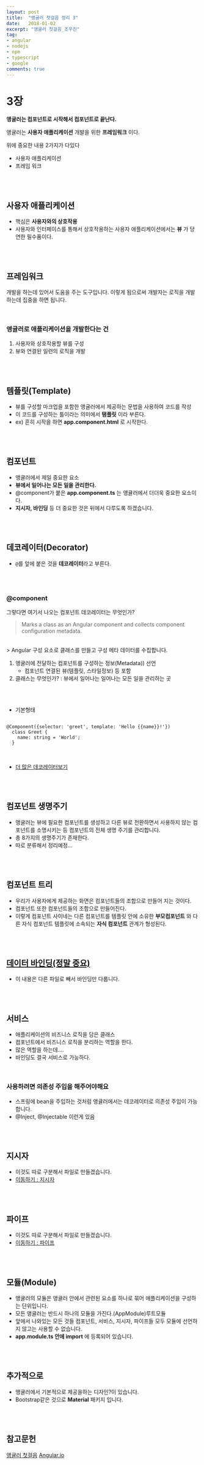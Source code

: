 ```yaml
---
layout: post
title:  "앵귤러 첫걸음 정리 3"
date:   2018-01-02
excerpt: "앵귤러 첫걸음_조우진"
tag:
- angular
- nodejs
- npm
- typescript
- google
comments: true
---
```


# **3장**

**앵귤러는 컴포넌트로 시작해서 컴포넌트로 끝난다.**
</br>

앵귤러는 **사용자 애플리케이션** 개발을 위한 **프레임워크** 이다.
</br>

위에 중요한 내용 2가지가 다있다

- 사용자 애플리케이션
- 프레임 워크

</br>
</br>

## 사용자 애플리케이션

- 핵심은 **사용자와의 상호작용**
- 사용자와 인터페이스를 통해서 상호작용하는 사용자 애플리케이션에서는 **뷰** 가 당연한 필수품이다.

</br>
</br>

## 프레임워크

개발을 하는데 있어서 도움을 주는 도구입니다. 이렇게 됨으로써 개발자는 로직을 개발하는데 집중을 하면 됩니다.

</br>

### 앵귤러로 애플리케이션을 개발한다는 건

1. 사용자와 상호작용할 뷰를 구성
2. 뷰와 연결된 일련의 로직을 개발

</br>
</br>

## 템플릿(Template)

- 뷰를 구성할 마크업을 포함한 앵귤러에서 제공하는 문법을 사용하여 코드를 작성
- 이 코드를 구성하는 틀이라는 의미에서 **탬플릿** 이라 부른다.
- ex) 흔히 시작을 하면 **app.component.html** 로 시작한다.

</br>
</br>

## **컴포넌트**

- 앵귤러에서 제일 중요한 요소
- **뷰에서 일어나는 모든 일을 관리한다.**
- @component가 붙은 **app.component.ts** 는 앵귤러에서 더더욱 중요한 요소이다.
- **지시자, 바인딩** 등 더 중요한 것은 뒤에서 다루도록 하겠습니다.

</br>
</br>

## 데코레이터(Decorator)

- `@`를 앞에 붙은 것을 **데코레이터**라고 부른다.

</br>
</br>

### @component

그렇다면 여기서 나오는 컴포넌트 데코레이터는 무엇인가?
</br>
> Marks a class as an Angular component and collects component configuration metadata.
</br>
> Angular 구성 요소로 클래스를 만들고 구성 메타 데이터를 수집합니다.

1. 앵귤러에 전달하는 컴포넌트를 구성하는 정보(Metadata)) 선언
    - 컴포넌트 연결된 뷰(템플릿, 스타일정보) 등 포함
2. 클래스는 무엇인가? : 뷰에서 일어나는 일어나는 모든 일을 관리하는 곳

</br>
</br>

- 기본형태

```

@Component({selector: 'greet', template: 'Hello {{name}}!'})
  class Greet {
    name: string = 'World';
  }

```

</br>

- [더 많은 데코레이터보기](https://angular.io/api?type=decorator)

</br>
</br>

## 컴포넌트 생명주기

- 앵귤러는 뷰에 필요한 컴포넌트를 생성하고 다른 뷰로 전환하면서 사용하지 않는 컴포넌트를 소명시키는 등 컴포넌트의 전체 생명 주기를 관리합니다.
- 총 8가지의 생명주기가 존재한다.
- 따로 분류해서 정리예정...

</br>
</br>

## 컴포넌트 트리

- 우리가 사용자에게 제공하는 화면은 컴포넌트들의 조합으로 만들어 지는 것이다.
- 컴포넌트 또한 컴포넌트들의 조합으로 만들어진다.
- 이렇게 컴포넌트 사이네는 다른 컴포넌트를 템플릿 안에 소유한 **부모컴포넌트** 와 다른 자식 컴포넌트 템플릿에 소속되는 **자식 컴포넌트** 관계가 형성된다.

</br>
</br>

## [데이터 바인딩(정말 중요)](https://github.com/SeonHyungJo/My_Study/blob/master/Angular/Data_Binding.md)

- 이 내용은 다른 파일로 빼서 바인딩만 다룹니다.

</br>
</br>

## 서비스

- 애플리케이션의 비즈니스 로직을 담은 클래스
- 컴포넌트에서 비즈니스 로직을 분리하는 역할을 한다.
- 많은 역할을 하는데....
- 바인딩도 결국 서비스로 가능하다.

</br>

### 사용하려면 의존성 주입을 해주어야해요

- 스프링에 bean을 주입하는 것처럼 앵귤러에서는 데코레이터로 의존성 주입이 가능합니다.
- @Inject, @Injectable 이런게 있음

</br>
</br>

## 지시자

- 이것도 따로 구분해서 파일로 만들겠습니다.
- [이동하기 : 지시자](https://github.com/SeonHyungJo/My_Study/blob/master/Angular/Directive.md)

</br>
</br>

## 파이프

- 이것도 따로 구분해서 파일로 만들겠습니다.
- [이동하기 : 파이프](https://github.com/SeonHyungJo/My_Study/blob/master/Angular/Pipe.md)

</br>
</br>

## 모듈(Module)

- 앵귤러의 모듈은 앵귤러 안에서 관련된 요소를 하나로 묶어 애플리케이션을 구성하는 단위입니다.
- 모든 앵귤러는 반드시 하나의 모듈을 가진다.(AppModule)루트모듈
- 앞에서 나와있는 모든 것들 컴포넌트, 서비스, 지시자, 파이프들 모두 모듈에 선언하지 않고는 사용할 수 없습니다.
- **app.module.ts 안에 import** 에 등록되어 있습니다.

</br>
</br>

## 추가적으로

- 앵귤러에서 기본적으로 제공을하는 디자인?이 있습니다.
- Bootstrap같은 것으로 **Material** 패키지 입니다.

</br>
</br>

## 참고문헌

 [앵귤러 첫걸음](http://www.hanbit.co.kr/store/books/look.php?p_code=B3348481708)
 [Angular.io](Angular.io)
